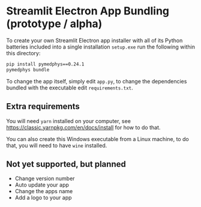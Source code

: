 # Streamlit Electron App Bundling (prototype / alpha)

To create your own Streamlit Electron app installer with all of its Python
batteries included into a single installation `setup.exe` run the following
within this directory:

```bash
pip install pymedphys==0.24.1
pymedphys bundle
```

To change the app itself, simply edit `app.py`, to change the dependencies
bundled with the executable edit `requirements.txt`.

## Extra requirements

You will need `yarn` installed on your computer, see
<https://classic.yarnpkg.com/en/docs/install> for how to do that.

You can also create this Windows executable from a Linux machine, to do that,
you will need to have `wine` installed.

## Not yet supported, but planned

* Change version number
* Auto update your app
* Change the apps name
* Add a logo to your app
